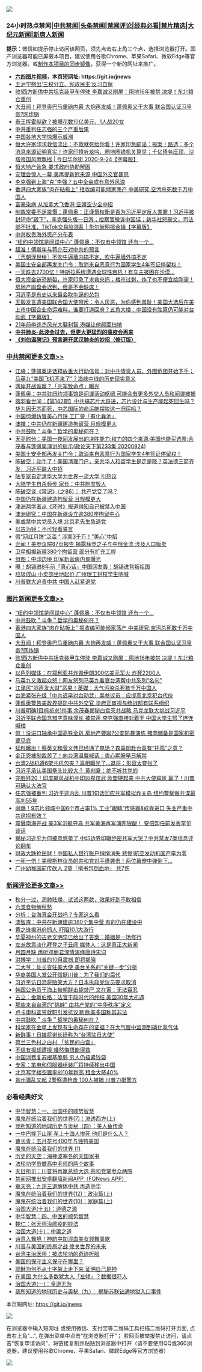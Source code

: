 ![](https://raw.githubusercontent.com/fqnews/bnews/master/64photo/fqnews-qr.jpg)

<div id="tt">
<h3>24小时热点禁闻|<a href="#%E4%B8%AD%E5%85%B1%E7%A6%81%E9%97%BB%E6%9B%B4%E5%A4%9A%E6%96%87%E7%AB%A0">中共禁闻</a>|<a href="#%E5%9B%BE%E7%89%87%E6%96%B0%E9%97%BB%E6%9B%B4%E5%A4%9A%E6%96%87%E7%AB%A0">头条禁闻</a>|<a href="#%E6%96%B0%E9%97%BB%E8%AF%84%E8%AE%BA%E6%9B%B4%E5%A4%9A%E6%96%87%E7%AB%A0">禁闻评论|<a href="#%E5%BF%85%E7%9C%8B%E7%BB%8F%E5%85%B8%E5%A5%BD%E6%96%87">经典必看|<a href="/video.md#%E7%A6%81%E7%89%87%E7%B2%BE%E9%80%89">禁片精选</a>|<a href="https://github.com/fqnews/djy/blob/master/gb/nf1351518.md#1">大纪元新闻</a>|<a href="https://github.com/fqnews/ntdtv/blob/master/gb/prog204.md#1">新唐人新闻</a></h3>
<div><b>提示：</b>微信如提示停止访问该网页，须先点击右上角三个点，选择浏览器打开。国产浏览器可能已屏蔽本项目，建议使用谷歌Chrome、苹果Safari、微软Edge等官方浏览器。或<a href="https://github.com/fqnews/bnews/blob/master/%E5%88%B6%E4%BD%9Cgit%E7%A6%81%E9%97%BB%E9%95%9C%E5%83%8F.md">制作本项目的同步镜像</a>，获得一个新的网址来推广。</div>
<ul>
<li><b><a href="http://d1.bdrive.tk/64.mp4" target="_blank">六四图片视频</a>，本页短网址: https://git.io/jnews</b></li>
<li><a href="/bannedvideo/20200924/1402553.md">王沪宁祭出‘三权分立、宪政民主’反习自保</a></li>
<li><a href="/topimagenews/20200924/1402458.md">败!西方断供中共坦克装甲车停驶 李嘉诚又刷屏：囤地16年被禁 决堤！东北粮仓重创</a></li>
<li><a href="/topimagenews/20200924/1402528.md">大丑闻！拜登奥巴马重磅内幕 大炮再发威！蓬佩奥又干大事 联合国认证习皇帝?网炸锅</a></li>
<li><a href="/baitai/20200924/1402432.md">泰王挥霍纵欲？被爆花数10亿美元、1人战20女</a></li>
<li><a href="/ssgc/20200924/1402341.md">中共重判任志强的三个严重后果</a></li>
<li><a href="/comments/20200924/1402479.md">中国各地大学惊爆示威潮</a></li>
<li><a href="/bannedvideo/20200925/1402634.md">恒大许家印求救信流出：不救就死给你看！许家印急辟谣：报案！路透：多个消息来源证明真实！许家印擅听龙吟，圈地圈钱机关算尽；千亿债务压顶，沙塔帝国风雨飘摇 | 今日华尔街 2020-9-24【字幕版】</a></li>
<li><a href="/headline/20200924/1402405.md">恒大地产告急 要求政府协助解困</a></li>
<li><a href="/worldnews/usa/20200925/1402718.md">安理会惊人一幕 美再提新冠来源 中国外交官暴怒</a></li>
<li><a href="/cnnews/20200925/1402663.md">李克强到上海“克”李强？五中全会或有意外风浪</a></li>
<li><a href="/topimagenews/20200925/1402618.md">香港四大家族"肉在砧板上" 拒收编可能倾家荡产 中美研究:空污杀死数千万中国人</a></li>
<li><a href="/cnnews/hknews/20200924/1402360.md">富豪染病 从加拿大飞香港 空姐空少全中招</a></li>
<li><a href="/bannedvideo/20200924/1402460.md">制裁常委不足震慑；蓬佩奥：正谨慎权衡是否为习近平定反人类罪！习近平被封短命“殿下”，李克强头版一日游；检察官撤诉中国谍；新华社怒删文，司法部不批准，TikTok交易陷混乱 | 华尔街网报合辑【字幕版】</a></li>
<li><a href="/bannedvideo/20200924/1402589.md">中共权贵海外资产分布表</a></li>
<li><a href="/topimagenews/20200925/1402776.md">“纽约中领馆是间谍中心” 蓬佩奥：不仅有中领馆 还有一个...</a></li>
<li><a href="/cnnews/20200925/1402713.md">超准！傅斯年与蒋介石对中共的预言</a></li>
<li><a href="/ssgc/20200925/1402684.md">〖兲朝浮世绘〗不吹牛逼墙内搞不定，吹牛逼墙外搞不定</a></li>
<li><a href="/cbnews/20200925/1402664.md">美国土安全部再发关门令：取消来自恶意行为国家学生4年签证停留权！</a></li>
<li><a href="/cnnews/20200924/1402353.md">一天跌去2700亿！特斯拉系统遭遇全球性宕机！有车主被困在沙漠…</a></li>
<li><a href="/bannedvideo/20200925/1402750.md">恒大资金链恐断裂，许家印急了求救央妈；楼市过剩，炸了也不便宜给刚需！房地产崩盘会迟到，但是不会缺席！</a></li>
<li><a href="/baitai/20200925/1402798.md">习近平是有史以来最会吹牛逼的怂包</a></li>
<li><a href="/bannedvideo/20200925/1402801.md">王毅发言遭美国联合国大使呵斥：令人厌恶，为你感到羞耻！美国大选后在美上市中国企业命运难料，谁要打道回府？五角大楼：中国没有胜算仍可能对台动武【字幕版】</a></li>
<li><a href="/yule/20200925/1402769.md">21年前李连杰风光大娶利智 港媒让他颜面扫地</a></li>
<li><b><a href="/comments/20200211/1275071.md" target="_blank">中共肺炎-此波会过去，但更大更猛烈的瘟疫会再来</a></b></li>
<li><b><a href="/comments/20200207/1272816.md" target="_blank">《刘伯温碑记》预言避开武汉肺炎的妙招（修订版）</a></b></li>
</ul>
</div>

<div class="catlist">
<h3><a href="/cbnews/" target="_blank">中共禁闻</a><span><a href="/cbnews/" target="_blank" rel="nofollow">更多文章>></a></span></h3>
<ul>
<li><a href="/cbnews/20200925/1402907.md" target="_blank">江峰：蓬佩奥讲话释放重大行动信号：对中共情资人员、外围侨团开始下手；马英九“美国飞机不来了”？海峡中线的历史现实意义</a></li>
<li><a href="/cbnews/20200925/1402895.md" target="_blank">两岸开战谁赢？「共军致命点」曝光</a></li>
<li><a href="/cbnews/20200925/1402886.md" target="_blank">蓬佩奥：中共驻纽约领事馆是间谍活动枢纽 可能会有更多外交人员和间谍被捕</a></li>
<li><a href="/cbnews/20200925/1402860.md" target="_blank">薇羽看世间：【第142期】中共搞芯片大跃进，芯片设计与生产能起死回生吗？华为因无芯而死，中芯国际的命运能摆脱这一归宿吗？</a></li>
<li><a href="/cbnews/20200925/1402840.md" target="_blank">中国惊爆仿冒美心月饼 工厂旁「有化粪池」</a></li>
<li><a href="/cbnews/20200925/1402788.md" target="_blank">澳媒：中共仍在新疆建造拘留营 且规模更大</a></li>
<li><a href="/comments/20200925/1402744.md" target="_blank">中共鼓吹＂斗争＂哲学的奥秘何在？</a></li>
<li><a href="/cbnews/20200925/1402739.md" target="_blank">天亮时分：美国一夜间发展出的决胜能力;权力的四个来源;美国也能买选票;余茂春与蓬佩奥演讲的启示(政论天下第233集 20200924)</a></li>
<li><a href="/cbnews/20200925/1402664.md" target="_blank">美国土安全部再发关门令：取消来自恶意行为国家学生4年签证停留权！</a></li>
<li><a href="/cbnews/20200925/1402709.md" target="_blank">陈破空：动手了！美国清理门户，亲共华人和留学生是走是降？英法德三箭齐发，习近平联大中招</a></li>
<li><a href="/cbnews/20200925/1402676.md" target="_blank">陆专家自定清华大学为世界一流大学 引热议</a></li>
<li><a href="/cbnews/20200925/1402675.md" target="_blank">大陆学生自杀频传 家长：中共制度毁人</a></li>
<li><a href="/cbnews/20200925/1402644.md" target="_blank">陈破空谈《常识》（之86）： 共产党变了吗？</a></li>
<li><a href="/cbnews/20200924/1402587.md" target="_blank">中国仍在新疆建造拘留营 且规模更大</a></li>
<li><a href="/cbnews/20200924/1402574.md" target="_blank">澳洲两学者从《环时》报道得知自己被禁入中国</a></li>
<li><a href="/cbnews/20200924/1402556.md" target="_blank">澳洲研究：中国在新疆设立逾380座拘留中心</a></li>
<li><a href="/cbnews/20200924/1402421.md" target="_blank">美或禁中共党员入境 北京老先生急退党</a></li>
<li><a href="/cbnews/20200924/1402392.md" target="_blank">以古为镜：不可轻看誓言</a></li>
<li><a href="/cbnews/20200924/1402369.md" target="_blank">假“网红月饼”泛滥 “ 涉案3千万！“美心”中招</a></li>
<li><a href="/cbnews/20200924/1402326.md" target="_blank">丑闻！美参议院87页报告 揭露拜登之子与中俄金流 涉及人口贩卖</a></li>
<li><a href="/cbnews/20200924/1402298.md" target="_blank">卫星相揭新疆380个拘留营 部分有扩充工程</a></li>
<li><a href="/cbnews/20200924/1402287.md" target="_blank">组图：中印边境 印军新营房内景曝光</a></li>
<li><a href="/cbnews/20200924/1402259.md" target="_blank">曝！胡锡进8年前「真心话」中国网友轰：胡锡进背叛祖国</a></li>
<li><a href="/cbnews/20200924/1402237.md" target="_blank">垃圾成山 小卖部坐地起价 广州理工封校学生呐喊</a></li>
<li><a href="/cbnews/20200924/1401977.md" target="_blank">川普联大追责中共 中国人赶紧退党</a></li>

</ul>
</div>
<div class="catlist">
<h3><a href="/topimagenews/" target="_blank">图片新闻</a><span><a href="/topimagenews/" target="_blank" rel="nofollow">更多文章>></a></span></h3>
<ul>
<li><a href="/topimagenews/20200925/1402776.md" target="_blank">“纽约中领馆是间谍中心” 蓬佩奥：不仅有中领馆 还有一个&#8230;</a></li>
<li><a href="/comments/20200925/1402744.md" target="_blank">中共鼓吹＂斗争＂哲学的奥秘何在？</a></li>
<li><a href="/topimagenews/20200925/1402618.md" target="_blank">香港四大家族&#8221;肉在砧板上&#8221; 拒收编可能倾家荡产 中美研究:空污杀死数千万中国人</a></li>
<li><a href="/topimagenews/20200924/1402528.md" target="_blank">大丑闻！拜登奥巴马重磅内幕 大炮再发威！蓬佩奥又干大事 联合国认证习皇帝?网炸锅</a></li>
<li><a href="/topimagenews/20200924/1402458.md" target="_blank">败!西方断供中共坦克装甲车停驶 李嘉诚又刷屏：囤地16年被禁 决堤！东北粮仓重创</a></li>
<li><a href="/topimagenews/20200924/1402349.md" target="_blank">以色列媒体：在叙利亚共炸毁伊朗300亿美元军火 炸死2200人</a></li>
<li><a href="/topimagenews/20200924/1402271.md" target="_blank">马英九又激起众怒！网友怒列马英九看衰台湾帮中共系列“名句”</a></li>
<li><a href="/topimagenews/20200924/1402258.md" target="_blank">江泽民“闷声发大财”恶果！英媒：大气污染杀死数千万中国人</a></li>
<li><a href="/topimagenews/20200924/1402185.md" target="_blank">台海紧张升级「中共迟早对台动武」美参议员：应提高北京犯台代价</a></li>
<li><a href="/topimagenews/20200924/1402015.md" target="_blank">蓬佩奥警告美政界提防中共外交官 华府正审视与统战部有联系组织</a></li>
<li><a href="/topimagenews/20200923/1401840.md" target="_blank">川普明确1目标祈求1件事 余茂春揭秘白宫灭共战略 马克龙联大挑战习近平</a></li>
<li><a href="/topimagenews/20200923/1401819.md" target="_blank">习近平联合国念错字意味深长 被禁声 李克强直接对着干 中国大学生怒了连连喊楼</a></li>
<li><a href="/topimagenews/20200923/1401751.md" target="_blank">惊！没进口轴承中国高铁全趴 房地产要崩?公安防暴演练 猪肉储备是国家机密要见底</a></li>
<li><a href="/topimagenews/20200923/1401662.md" target="_blank">猛料曝出！蔡英文和菅义伟已经通了电话？森喜朗赴台竟有“托孤”之意？</a></li>
<li><a href="/topimagenews/20200923/1401580.md" target="_blank">金正恩被制裁苦了！向台湾温馨喊话：衷心期盼早日解禁</a></li>
<li><a href="/topimagenews/20200923/1401565.md" target="_blank">台湾2战机遭6架共机包夹？真相曝光了…退将：形容太夸张了</a></li>
<li><a href="/topimagenews/20200923/1401543.md" target="_blank">习近平承认美国拳头比较大？ 黄创夏：绝不听共党的</a></li>
<li><a href="/topimagenews/20200923/1401252.md" target="_blank">完胜歼20！印度飙风战机中印边界炫武 欧盟硬起来 中共大使尴尬 赢了！川普可确认大法官</a></li>
<li><a href="/topimagenews/20200922/1401161.md" target="_blank">任志强被重判 习近平迎内乱 川普1句话回应共军模拟炸关岛 纽约警察做共谍最高判55年</a></li>
<li><a href="/topimagenews/20200922/1401088.md" target="_blank">弱爆！9芯片领域中国6个市占率1% 工业&#8221;眼睛&#8221;传感器8成靠进口 失业严重中共这招有效？</a></li>
<li><a href="/topimagenews/20200921/1400580.md" target="_blank">震慑南海开战 美3军沉舰夺岛 共军黄海再军演网狠酸！ 安倍卸任前发表罕见谈话</a></li>
<li><a href="/topimagenews/20200921/1400557.md" target="_blank">揭秘习近平为何被忽悠晕了 中印边界印曝绝密共军大哭？中共禁发7类信息评论翻车</a></li>
<li><a href="/topimagenews/20200921/1400488.md" target="_blank">财政大跌抢民财！中国私人银行账户悄悄消失 悲惨!航空发动机国产率为零</a></li>
<li><a href="/topimagenews/20200921/1400362.md" target="_blank">一死一伤！美穆斯林议员的共和党对手遭袭击！两位幕僚中弹倒下…</a></li>
<li><a href="/topimagenews/20200921/1400305.md" target="_blank">广州幼稚园前传砍人 2童「揹书包倒血地」 共7伤</a></li>

</ul>
</div>
<div class="catlist">
<h3><a href="/comments/" target="_blank">新闻评论</a><span><a href="/comments/" target="_blank" rel="nofollow">更多文章>></a></span></h3>
<ul>
<li><a href="/comments/20200925/1402917.md" target="_blank">秋分一过，润肺祛燥，试试这两款，效果好到不敢相信</a></li>
<li><a href="/comments/20200925/1402916.md" target="_blank">六类食物解秋愁</a></li>
<li><a href="/comments/20200925/1402890.md" target="_blank">分析：台海真会开战吗？专家这么看</a></li>
<li><a href="/comments/20200925/1402867.md" target="_blank">澳智库：中共在新疆建逾380个集中营 有的仍在建设中</a></li>
<li><a href="/comments/20200925/1402852.md" target="_blank">黄之锋揭港府抓人 吓阻10.1大游行</a></li>
<li><a href="/comments/20200925/1402800.md" target="_blank">华夏神州的古老文明早已给出了答案：婚姻是一场修行</a></li>
<li><a href="/comments/20200925/1402817.md" target="_blank">左派故意淡化拜登之子丑闻 媒体人：这是真正大新闻</a></li>
<li><a href="/comments/20200925/1402816.md" target="_blank">月圆月缺 再听邓丽君深情演绎唐诗宋词</a></li>
<li><a href="/comments/20200925/1402811.md" target="_blank">洪博学：川普的10月震撼 即将揭晓</a></li>
<li><a href="/comments/20200925/1402810.md" target="_blank">二大爷：处长变驻美大使 美台关系的“关键一步”分析</a></li>
<li><a href="/comments/20200925/1402809.md" target="_blank">华裔美国人发公开信挺川普：为了我们的后代</a></li>
<li><a href="/comments/20200925/1402797.md" target="_blank">习近平访日恐将贻笑大方？日本执政党议员要求取消</a></li>
<li><a href="/comments/20200925/1402796.md" target="_blank">韩国公务员于海上被朝鲜击毙焚尸 文在寅：无法容忍</a></li>
<li><a href="/comments/20200925/1402794.md" target="_blank">古立：金斯伯格：法官干政时代的终结 美国30年大机遇</a></li>
<li><a href="/comments/20200925/1402793.md" target="_blank">那些来自台湾的“挑衅” 由共产党的“中华秩序”定义</a></li>
<li><a href="/comments/20200925/1402773.md" target="_blank">卢卡申科宣誓就职引发抗议潮 欧美多国称其非法</a></li>
<li><a href="/comments/20200925/1402744.md" target="_blank">中共鼓吹＂斗争＂哲学的奥秘何在？</a></li>
<li><a href="/comments/20200925/1402748.md" target="_blank">科学家在金星上发现有生命存在的证据？在大气层中监测到磷化氢气体</a></li>
<li><a href="/comments/20200925/1402738.md" target="_blank">新鲜事！日媒将谢长廷称为“台湾驻日大使”</a></li>
<li><a href="/comments/20200925/1402737.md" target="_blank">荷兰三色村之白村 「贫民的白宫」</a></li>
<li><a href="/comments/20200925/1402707.md" target="_blank">不信有报却遭报 幡然悔悟能得救</a></li>
<li><a href="/comments/20200925/1402683.md" target="_blank">中国消费复苏根基脆弱 穷人仍捂紧钱袋</a></li>
<li><a href="/comments/20200925/1402682.md" target="_blank">专家：笔电和伺服器组装厂将持续移出中国</a></li>
<li><a href="/comments/20200925/1402681.md" target="_blank">北京写字楼空置率创10年新高 租金大降40%</a></li>
<li><a href="/comments/20200925/1402673.md" target="_blank">肯州骚乱又起 2警察遭枪击 100人被捕 川普力挺警方</a></li>

</ul>
</div>

<div class="catlist">
<h3>必看经典好文</h3>
<ul>
<li><a href="/comments/20200605/1340202.md" target="_blank">中华智慧：一、治国中的顺势智慧</a></li>
<li><a href="/topimagenews/20180527/948369.md" target="_blank">魔鬼在统治着我们的世界(7)：渗透西方(上)</a></li>
<li><a href="/tculture/xiulian/20170729/799172.md" target="_blank">我所知道的地球历史与奥秘（四）：美人鱼传奇</a></li>
<li><a href="/cbnews/20200611/1343057.md" target="_blank">一中巴摔下山崖 车上十四人惨死 他们是什么人？</a></li>
<li><a href="/comments/20200713/1359796.md" target="_blank">曹长青：五月花号400年与独特美国</a></li>
<li><a href="/topimagenews/20180519/944624.md" target="_blank">魔鬼在统治着我们的世界 (1)</a></li>
<li><a href="/tculture/xiulian/20170318/732480.md" target="_blank">历史的天空：海神波塞冬的天国家书</a></li>
<li><a href="/comments/20200629/1352533.md" target="_blank">法轮功学员做高中老师的两个故事</a></li>
<li><a href="/comments/20200816/1381118.md" target="_blank">天目所见：川普将再赢总统大选 共和党掌参众两院</a></li>
<li><a href="/comments/20200503/1322531.md" target="_blank">禁闻网推出安卓翻墙新闻APP（FQNews APP）</a></li>
<li><a href="/comments/20131119/1029445.md" target="_blank">章天亮：九评三退解体中共 再造中华</a></li>
<li><a href="/topimagenews/20180601/951286.md" target="_blank">魔鬼在统治着我们的世界(12)：政治篇(上)</a></li>
<li><a href="/topimagenews/20180529/950153.md" target="_blank">魔鬼在统治着我们的世界(10)：家庭篇(上)</a></li>
<li><a href="/topimagenews/20180322/917868.md" target="_blank">治国大道(十五)：道德之源</a></li>
<li><a href="/comments/20200605/783247.md" target="_blank">中华智慧：四、中医的顺势智慧</a></li>
<li><a href="/comments/20200224/1282494.md" target="_blank">魏仁：张天师治瘟疫的妙法</a></li>
<li><a href="/cbnews/20180316/915423.md" target="_blank">治国大道(十)：中庸之道</a></li>
<li><a href="/topimagenews/20170208/656009.md" target="_blank">诗意入舞境！神韵中加混血美女领舞周歌</a></li>
<li><a href="/comments/20200908/1392488.md" target="_blank">川普与美国的终局之战 攸关世界的未来</a></li>
<li><a href="/comments/20200801/1373219.md" target="_blank">台湾主治医师：被法轮功的奇迹折服</a></li>
<li><a href="/lifebaike/20200520/1331379.md" target="_blank">美国的保守主义保守在哪里？</a></li>
<li><a href="/ccpdope/20190803/1168965.md" target="_blank">耶稣为何不从十字架上走下来 证明自己是神</a></li>
<li><a href="/comments/20200427/1319933.md" target="_blank">在美国 为什么多数犹太人「左倾」？数据很吓人</a></li>
<li><a href="/cbnews/20180307/911097.md" target="_blank">治国大道(一)：皇道无为</a></li>
<li><a href="/topimagenews/20180325/919134.md" target="_blank">我所知道的地球历史与奥秘（九）： 揭秘苏联钻通地狱入口事件</a></li>

</ul>
</div>

本页短网址: https://git.io/jnews

![](https://raw.githubusercontent.com/fqnews/bnews/master/64photo/fqnews-qr.jpg)

在浏览器中输入短网址 或使用微信、支付宝等二维码工具扫描二维码打开页面, 点击右上角"...", 在弹出菜单中点击“在浏览器打开”； 若网页被举报禁止访问，请点击“恢复申请访问”，将链接复制并粘贴到浏览器中打开（请不要使用QQ或360浏览器，建议使用谷歌Chrome、苹果Safari、微软Edge等官方浏览器）

![](https://raw.githubusercontent.com/fqnews/bnews/master/64photo/wx.jpg)